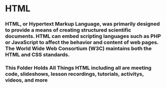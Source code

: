 # HTML 

### HTML, or Hypertext Markup Language, was primarily designed to provide a means of creating structured scientific documents. HTML can embed scripting languages such as PHP or JavaScript to affect the behavior and content of web pages. The World Wide Web Consortium (W3C) maintains both the HTML and CSS standards.

### This Folder Holds All Things HTML including all are meeting code, slideshows, lesson recordings, tutorials, activitys, videos, and more
